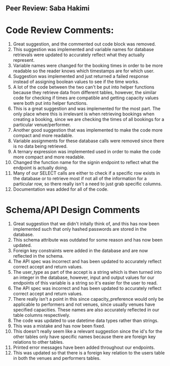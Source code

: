 ## Peer Review: Saba Hakimi

# Code Review Comments:

1. Great suggestion, and the commented out code block was removed.
2. This suggestion was implemented and variable names for database retrievals were updated to accurately reflect what they actually represent.
3. Variable names were changed for the booking times in order to be more readable so the reader knows which timestamps are for which user.
4. Suggestion was implemented and just returned a failed response instead of assigning boolean values to see if the time works.
5. A lot of the code between the two can't be put into helper functions because they retrieve data from different tables, however, the similar code for checking if times are compatible and getting capacity values were both put into helper functions.
6. This is a great suggestion and was implemented for the most part. The only place where this is irrelevant is when retrieving bookings when creating a booking, since we are checking the times of all bookings for a particular venue/performer.
7. Another good suggestion that was implemented to make the code more compact and more readable.
8. Variable assignments for these database calls were removed since there is no data being retrieved.
9. A ternary expression was implemented used in order to make the code more compact and more readable.
10. Changed the function name for the signin endpoint to reflect what the endpoint is actually doing.
11. Many of our SELECT calls are either to check if a specific row exists in the database or to retrieve most if not all of the information for a particular row, so there really isn't a need to just grab specific columns.
12. Documentation was added for all of the code.

# Schema/API Design Comments

1. Great suggestion that we didn't initally think of, and this has now been implemented such that only hashed passwords are stored in the database.
2. This schema attribute was outdated for some reason and has now been updated.
3. Foreign key constraints were added in the database and are now reflected in the schema.
4. The API spec was incorrect and has been updated to accurately reflect correct accept and return values.
5. The user_type as part of the accept is a string which is then turned into an integer in the database, however, input and output values for our endpoints of this variable is a string so it's easier for the user to read.
6. The API spec was incorrect and has been updated to accurately reflect correct accept and return values.
7. There really isn't a point in this since capacity_preference would only be applicable to performers and not venues, since usually venues have specified capacities. These names are also accurately reflected in our table columns respectively.
8. The code was updated to use datetime data types rather than strings.
9. This was a mistake and has now been fixed.
10. This doesn't really seem like a relevant suggestion since the id's for the other tables only have specific names because there are foreign key relations to other tables.
11. Printed error messages have been added throughout our endpoints.
12. This was updated so that there is a foreign key relation to the users table in both the venues and performers tables.
